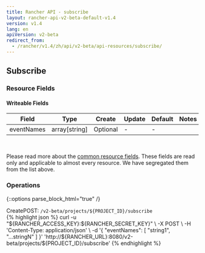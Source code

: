```yaml
---
title: Rancher API - subscribe
layout: rancher-api-v2-beta-default-v1.4
version: v1.4
lang: en
apiVersion: v2-beta
redirect_from:
  - /rancher/v1.4/zh/api/v2-beta/api-resources/subscribe/
---
```


## Subscribe



### Resource Fields

#### Writeable Fields

Field | Type | Create | Update | Default | Notes
---|---|---|---|---|---
eventNames | array[string] | Optional | - | - | 



<br>

Please read more about the [common resource fields]({{site.baseurl}}/rancher/{{page.version}}/{{page.lang}}/api/{{page.apiVersion}}/common/). These fields are read only and applicable to almost every resource. We have segregated them from the list above.

### Operations
{::options parse_block_html="true" /}
<a id="create"></a>
<div class="action"><span class="header">Create<span class="headerright">POST:  <code>/v2-beta/projects/${PROJECT_ID}/subscribe</code></span></span>
<div class="action-contents"> {% highlight json %}
curl -u "${RANCHER_ACCESS_KEY}:${RANCHER_SECRET_KEY}" \
-X POST \
-H 'Content-Type: application/json' \
-d '{
	"eventNames": [
		"string1",
		"...stringN"
	]
}' 'http://${RANCHER_URL}:8080/v2-beta/projects/${PROJECT_ID}/subscribe'
{% endhighlight %}
</div></div>




